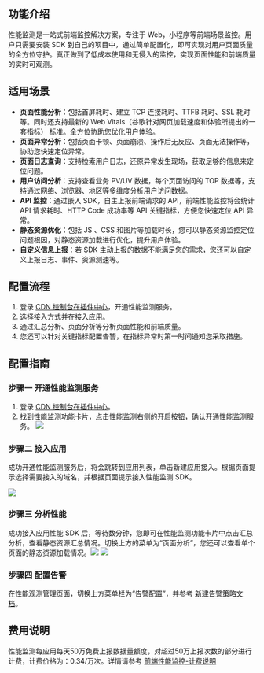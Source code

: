 ## 功能介绍

性能监测是一站式前端监控解决方案，专注于 Web，小程序等前端场景监控。用户只需要安装 SDK 到自己的项目中，通过简单配置化，即可实现对用户页面质量的全方位守护。真正做到了低成本使用和无侵入的监控，实现页面性能和前端质量的实时可观测。

## 适用场景

- **页面性能分析**：包括首屏耗时、建立 TCP 连接耗时、TTFB 耗时、SSL 耗时等。同时还支持最新的 Web Vitals（谷歌针对网页加载速度和体验所提出的一套指标） 标准。全方位协助您优化用户体验。
- **页面异常分析**：包括页面卡顿、页面崩溃、操作后无反应、页面无法操作等，协助您快速定位异常。
- **页面日志查询**：支持检索用户日志，还原异常发生现场，获取足够的信息来定位问题。
- **用户访问分析**：支持查看业务 PV/UV 数据，每个页面访问的 TOP 数据等，支持通过网络、浏览器、地区等多维度分析用户访问数据。
- **API  监控**：通过嵌入 SDK，自主上报前端请求的 API，前端性能监控将会统计 API 请求耗时、HTTP Code 成功率等 API 关键指标，方便您快速定位 API 异常。
- **静态资源优化**：包括  JS 、CSS 和图片等加载时长，您可以静态资源监控定位问题根因，对静态资源加载进行优化，提升用户体验。
- **自定义信息上报**：若 SDK 主动上报的数据不能满足您的需求，您还可以自定义上报日志、事件、资源测速等。


## 配置流程

1. 登录 [CDN 控制台在插件中心](https://console.cloud.tencent.com/cdn/plugins)，开通性能监测服务。
2. 选择接入方式并在接入应用。
3. 通过汇总分析、页面分析等分析页面性能和前端质量。
4. 您还可以针对关键指标配置告警，在指标异常时第一时间通知您采取措施。


## 配置指南

### 步骤一 开通性能监测服务

1. 登录 [CDN 控制台在插件中心](https://console.cloud.tencent.com/cdn/plugins)。
2. 找到性能监测功能卡片，点击性能监测右侧的开启按钮，确认开通性能监测服务。
   ![](https://qcloudimg.tencent-cloud.cn/raw/9b0a2de8404e3f79be14651727ba9d6a.png)

### 步骤二 接入应用
成功开通性能监测服务后，将会跳转到应用列表，单击新建应用接入。根据页面提示选择需要接入的域名，并根据页面提示接入性能监测 SDK。

![](https://qcloudimg.tencent-cloud.cn/raw/8c4c115b766e567b7500e99a969c4deb.png)



### 步骤三 分析性能
成功接入应用性能 SDK 后，等待数分钟，您即可在性能监测功能卡片中点击汇总分析，查看静态资源汇总情况。切换上方的菜单为“页面分析”，您还可以查看单个页面的静态资源加载情况。![](https://qcloudimg.tencent-cloud.cn/raw/97af29a37fe52dc21fff66b6a262451e.png)
![](https://qcloudimg.tencent-cloud.cn/raw/d1038222adb1c4e10a5e254d6e1409c7.png)

### 步骤四 配置告警
在性能观测管理页面，切换上方菜单栏为“告警配置”，并参考 [新建告警策略文档](https://cloud.tencent.com/document/product/1464/59263)。


## 费用说明

性能监测每应用每天50万免费上报数据量额度，对超过50万上报次数的部分进行计费，计费价格为：0.34/万次。详情请参考 [前端性能监控-计费说明](https://cloud.tencent.com/document/product/1464/61491)

